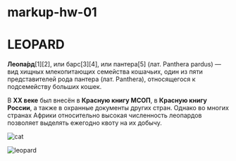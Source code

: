 # markup-hw-01

# LEOPARD

**Леопа́рд**[1][2], или барс[3][4], или пантера[5] (лат. Panthera pardus) — вид хищных млекопитающих семейства кошачьих, один из пяти представителей рода пантера (лат. Panthera), относящегося к подсемейству больших кошек.

В **XX веке** был внесён в **Красную книгу МСОП**, в **Красную книгу России**, а также в охранные документы других стран. Однако во многих странах Африки относительно высокая численность леопардов позволяет выделять ежегодно квоту на их добычу.

![cat](https://as2.ftcdn.net/jpg/02/59/20/99/500_F_259209932_IYZIP3JeFNjV64SA2AVV0aVSkrBmxii5.jpg)

![leopard](https://cdn.pixabay.com/photo/2017/10/27/20/25/leopard-2895448_960_720.jpg)
